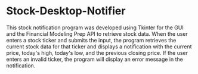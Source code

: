 # Stock-Desktop-Notifier
This stock notification program was developed using Tkinter for the GUI and the Financial Modeling Prep API to retrieve stock data. When the user enters a stock ticker and submits the input, the program retrieves the current stock data for that ticker and displays a notification with the current price, today's high, today's low, and the previous closing price. If the user enters an invalid ticker, the program will display an error message in the notification.
